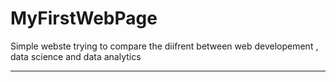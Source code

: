 # MyFirstWebPage
Simple webste trying to compare the diifrent between web developement , data science and data analytics 

---


